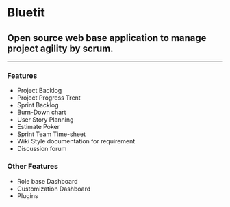 # Bluetit #
## Open source web base application to manage project agility by scrum. ##

---



### Features ###
  * Project Backlog
  * Project Progress Trent
  * Sprint Backlog
  * Burn-Down chart
  * User Story Planning
  * Estimate Poker
  * Sprint Team Time-sheet
  * Wiki Style documentation for requirement
  * Discussion forum

### Other Features ###
  * Role base Dashboard
  * Customization Dashboard
  * Plugins

